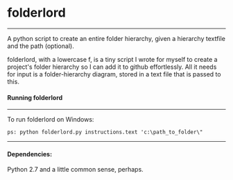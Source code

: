 # folderlord
----

A python script to create an entire folder hierarchy, given a hierarchy textfile and the path (optional).

folderlord, with a lowercase f, is a tiny script I wrote for myself to create a project's folder hierarchy so I can add it to github effortlessly. All it needs for input is a folder-hierarchy diagram, stored in a text file that is passed to this.

#### Running folderlord

----

To run folderlord on Windows:

    ps: python folderlord.py instructions.text 'c:\path_to_folder\"

----

#### Dependencies:

Python 2.7 and a little common sense, perhaps.